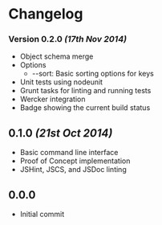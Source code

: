 Changelog
=========

### Version 0.2.0 _(17th Nov 2014)_
* Object schema merge
* Options
  * --sort: Basic sorting options for keys
* Unit tests using nodeunit
* Grunt tasks for linting and running tests
* Wercker integration
* Badge showing the current build status

## 0.1.0 _(21st Oct 2014)_
* Basic command line interface
* Proof of Concept implementation
* JSHint, JSCS, and JSDoc linting

## 0.0.0

* Initial commit
